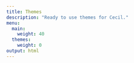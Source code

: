 ```yaml
---
title: Themes
description: "Ready to use themes for Cecil."
menu:
  main:
    weight: 40
  themes:
    weight: 0
output: html
---
```

